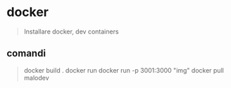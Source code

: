 # docker

>Installare docker, dev containers


## comandi

> docker build .
> docker run
> docker run -p 3001:3000 "img"
> docker pull malodev
